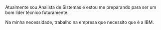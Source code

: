 Atualmente sou Analista de Sistemas e estou me preparando para ser um bom líder técnico futuramente.

Na minha necessidade, trabalho na empresa que necessito que é a IBM.